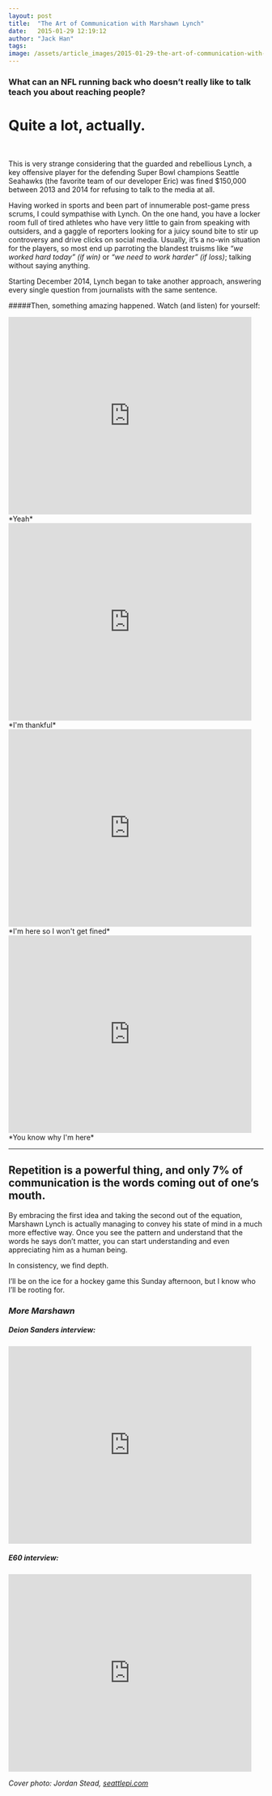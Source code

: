 ```yaml
---
layout: post
title:  "The Art of Communication with Marshawn Lynch"
date:   2015-01-29 12:19:12
author: "Jack Han"
tags:
image: /assets/article_images/2015-01-29-the-art-of-communication-with-marshawn-lynch/lynch.jpg
---
```


### What can an NFL running back who doesn’t really like to talk teach you about reaching people?

# Quite a lot, actually.
<br/>

This is very strange considering that the guarded and rebellious Lynch, a key offensive player for the defending Super Bowl champions Seattle Seahawks (the favorite team of our developer Eric) was fined $150,000 between 2013 and 2014 for refusing to talk to the media at all.

Having worked in sports and been part of innumerable post-game press scrums, I could sympathise with Lynch. On the one hand, you have a locker room full of tired athletes who have very little to gain from speaking with outsiders, and a gaggle of reporters looking for a juicy sound bite to stir up controversy and drive clicks on social media. Usually, it’s a no-win situation for the players, so most end up parroting the blandest truisms like *“we worked hard today” (if win)* or *“we need to work harder” (if loss)*; talking without saying anything.

Starting December 2014, Lynch began to take another approach, answering every single question from journalists with the same sentence.

#####Then, something amazing happened. Watch (and listen) for yourself:

<iframe title="Yeah" width="480" height="390" src="https://www.youtube.com/embed/0fXQ8JyxGC8" frameborder="0" allowfullscreen></iframe>
*Yeah*

<iframe title="I’m thankful" width="480" height="390" src="https://www.youtube.com/embed/eJWkoXsuE8I" frameborder="0" allowfullscreen></iframe>
*I'm thankful*

<iframe title="I'm here so I won't get fined" width="480" height="390" src="https://www.youtube.com/embed/G1kvwXsZtU8" frameborder="0" allowfullscreen></iframe>
*I'm here so I won't get fined*

<iframe title="You know why I'm here" width="480" height="390" src="https://www.youtube.com/embed/Bn0Z3oj59yU" frameborder="0" allowfullscreen></iframe>
*You know why I'm here*

---

## Repetition is a powerful thing, and only 7% of communication is the words coming out of one’s mouth.

By embracing the first idea and taking the second out of the equation, Marshawn Lynch is actually managing to convey his state of mind in a much more effective way. Once you see the pattern and understand that the words he says don’t matter, you can start understanding and even appreciating him as a human being.

In consistency, we find depth.

I’ll be on the ice for a hockey game this Sunday afternoon, but I know who I’ll be rooting for.

### *More Marshawn*

##### Deion Sanders interview:

<iframe title="Deion Sanders Interview" width="480" height="390" src="https://www.youtube.com/embed/xknBTqR_-GQ" frameborder="0" allowfullscreen></iframe>

##### E60 interview:

<iframe title="E60 interview" width="480" height="390" src="https://www.youtube.com/embed/uHOHHstmXe4" frameborder="0" allowfullscreen></iframe>

*Cover photo: Jordan Stead, [seattlepi.com](http://blog.seattlepi.com/football/files/2014/11/sidebar.jpg)*